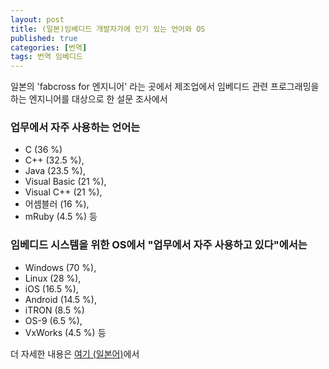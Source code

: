 ```yaml
---
layout: post
title: (일본)임베디드 개발자가에 인기 있는 언어와 OS
published: true
categories: [번역]
tags: 번역 임베디드
---
```

일본의 'fabcross for 엔지니어' 라는 곳에서 제조업에서 임베디드 관련 프로그래밍을 하는 엔지니어를 대상으로 한 설문 조사에서  

### 업무에서 자주 사용하는 언어는
- C	(36 %) 
- C++	(32.5 %), 
- Java	(23.5 %), 
- Visual Basic	(21 %), 
- Visual C++	(21 %), 
- 어셈블러	(16 %), 
- mRuby	(4.5 %) 등


### 임베디드 시스템을 위한 OS에서 "업무에서 자주 사용하고 있다"에서는 
- Windows	(70 %), 
- Linux	(28 %), 
- iOS		(16.5 %), 
- Android	(14.5 %), 
- iTRON	(8.5 %)
- OS-9	(6.5 %),
- VxWorks	(4.5 %) 등


더 자세한 내용은 [여기 (일본어)](http://www.atmarkit.co.jp/ait/articles/1701/26/news077.html)에서